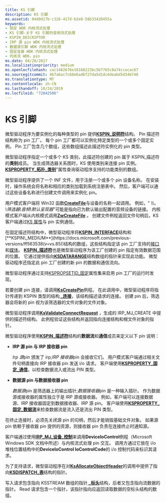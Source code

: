 ```yaml
---
title: KS 引脚
description: KS 引脚
ms.assetid: 04d0d17b-c326-417d-b2e8-58b33420455a
keywords:
- 锁定 WDK 内核流式处理
- KS 引脚-关于 KS 引脚的音频流式处理
- KSPIN_DESCRIPTOR
- IRP 源 pin WDK 内核流式处理
- 数据源引脚 WDK 内核流式处理
- 固定连接 WDK 内核流式处理
- 内核流 WDK，pin
ms.date: 04/20/2017
ms.localizationpriority: medium
ms.openlocfilehash: cac1482676e18168223bc5b7765c8a74ccacac67
ms.sourcegitcommit: 4b7a6ac7c68e6ad6f27da5d1dc4deabd5d34b748
ms.translationtype: MT
ms.contentlocale: zh-CN
ms.lasthandoff: 10/24/2019
ms.locfileid: "72842506"
---
```

# <a name="ks-pins"></a>KS 引脚





微型驱动程序为要实例化的每种类型的 pin 提供[**KSPIN\_说明符**](https://docs.microsoft.com/windows-hardware/drivers/ddi/ks/ns-ks-kspin_descriptor)结构。 Pin 描述符结构称为 pin 工厂。 每个 pin 工厂都可以实例化特定类型的一个或多个固定实例。 Pin 工厂包含几个数组，这些数组描述此描述符实例化的 pin 类型。

微型驱动程序指定一个或多个 KS 类别，此描述符创建的 pin 属于 KSPIN\_描述符的**类别**成员。 当生成筛选器关系图时，KS 使用类别来连接 pin 实例。 [**KSPROPERTY\_拓扑\_类别**](https://docs.microsoft.com/windows-hardware/drivers/stream/ksproperty-topology-categories)"属性查询驱动程序支持的功能类别的数组。

微型驱动程序提供了一个 INF 文件，用于注册一个或多个 pin 设备名称。 在安装时，操作系统会将名称和相应的类别加载到系统注册表中。 然后，客户端可以通过这些设备名称进行创建文件调用来实例化 pin。

用户模式客户端将 Win32 函数[**CreateFile**](https://docs.microsoft.com/windows/desktop/api/fileapi/nf-fileapi-createfilea)与设备的名称一起调用。 例如，" *\\\\。\\筛选器\\音频\\默认呈现器*"可能是指向已为默认输出配置的音频设备的链接。 内核模式客户端从内核模式调用[**ZwCreateFile**](https://docs.microsoft.com/windows-hardware/drivers/ddi/ntifs/nf-ntifs-ntcreatefile) 。 创建文件例程返回文件句柄后，KS 客户端通过[KS 属性](ks-properties.md)与 pin 实例通信。

在固定描述符结构中，微型驱动程序将[**KSPIN\_INTERFACE**](https://docs.microsoft.com/previous-versions/ff563537(v=vs.85))结构和[**KSPIN\_MEDIUM**](https://docs.microsoft.com/previous-versions/ff563538(v=vs.85))结构的数组，这些结构指定该 pin 工厂支持的[接口](ks-interfaces.md)和[媒体](ks-mediums.md)。 [**KSPIN\_描述符**](https://docs.microsoft.com/windows-hardware/drivers/ddi/ks/ns-ks-kspin_descriptor)也是微型驱动程序为该工厂创建的 pin 指定有效数据范围的位置。 它通过提供指向[**KSDATARANGE**](https://docs.microsoft.com/previous-versions/ff561658(v=vs.85))结构数组的指针来实现此功能。 微型驱动程序还指定此 pin 工厂创建的新 pin 的数据和通信流向。

微型驱动程序通过支持[KSPROPSETID\_固定](https://docs.microsoft.com/windows-hardware/drivers/stream/kspropsetid-pin)属性集来启用 pin 工厂的运行时发现。

若要创建 pin 连接，请调用[**KsCreatePin**](https://docs.microsoft.com/windows-hardware/drivers/ddi/ks/nf-ks-kscreatepin)例程。 在此调用中，微型驱动程序将指针传递到 KSPIN 类型的结构[ **\_连接**](https://docs.microsoft.com/windows-hardware/drivers/ddi/ks/ns-ks-kspin_connect)，该结构描述请求的连接。 创建 pin 后，筛选器会将新的 pin 视为该筛选器的文件对象的文件对象。

微型驱动程序调用[**KsValidateConnectRequest**](https://docs.microsoft.com/windows-hardware/drivers/ddi/ks/nf-ks-ksvalidateconnectrequest) ，生成的 IRP\_MJ\_CREATE 中提供的描述符结构。 此例程验证这些结构并返回指向连接结构和根文件对象的指针。

微型驱动程序使用[**KSPIN\_描述符**](https://docs.microsoft.com/windows-hardware/drivers/ddi/ks/ns-ks-kspin_descriptor)结构的**数据流**和**通信**成员来定义以下 pin 说明：

-   **IRP 源 pin 与 IRP 接收器 pin**

    *Irp 源*pin 颁发了 irp;*IRP 接收器*pin 会接收它们。 用户模式客户端通过相关文件句柄直接向 IRP 接收器 pin 发送 i/o 请求。 客户端使用[**KSPROPERTY\_固定\_通信**](https://docs.microsoft.com/windows-hardware/drivers/stream/ksproperty-pin-communication)，以检查数据流入或流出 PIN 类型。

-   **数据源 pin 与数据接收器 pin**

    *数据源*pin 是筛选器上的输出插针;*数据接收器*pin 是一种输入插针。 作为数据源或接收器的属性独立于是 IRP 源或接收器。 例如，客户端可以连接数据源、IRP 接收器固定到数据接收器、IRP 源 pin。 客户端使用[**KSPROPERTY\_固定\_数据流**](https://docs.microsoft.com/windows-hardware/drivers/stream/ksproperty-pin-dataflow)来检查数据流是流入还是流出 PIN 类型。

在终止连接时，必须先关闭源 pin 的句柄，然后才能销毁基础文件对象。 如果源 pin 依赖于接收器 pin 提供的资源，则接收器 pin 负责在连接终止时通知源。

客户端通过使用[**IRP\_MJ\_设备\_控制**](https://docs.microsoft.com/windows-hardware/drivers/kernel/irp-mj-device-control)来调用**DeviceIoControl**例程（Microsoft Windows SDK 文档中所述）与内核流式处理 pin 交互。 调用方通过它放在 i/o 堆栈位置结构中的**DeviceIoControl IoControlCode**的 i/o 控制代码来标识其请求。

为了支持请求，微型驱动程序在对[**KsAllocateObjectHeader**](https://docs.microsoft.com/windows-hardware/drivers/ddi/ks/nf-ks-ksallocateobjectheader)的调用中提供了指向[**KSDISPATCH\_表**](https://docs.microsoft.com/windows-hardware/drivers/ddi/ks/ns-ks-ksdispatch_table)结构的指针。

写入请求包含指向 KSSTREAM 数组的指针[ **\_标头**](https://docs.microsoft.com/windows-hardware/drivers/ddi/ks/ns-ks-ksstream_header)结构，后者又包含指向流数据的指针。 Read 请求包含一个指针，该指针指向应返回读取数据的空标头结构的数组。

 

 




